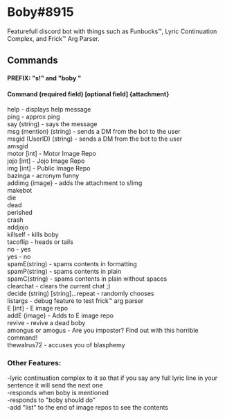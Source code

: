 # Boby#8915
Featurefull discord bot with things such as Funbucks™️, Lyric Continuation Complex, and Frick™️ Arg Parser.
## Commands
#### PREFIX: "s!" and "boby "
#### Command (required field) [optional field] {attachment}

help - displays help message  
ping - approx ping  
say (string) - says the message  
msg (mention) (string) - sends a DM from the bot to the user  
msgid (UserID) (string) - sends a DM from the bot to the user  
amsgid  
motor [int] - Motor Image Repo  
jojo [int] - Jojo Image Repo  
img [int] - Public Image Repo  
bazinga - acronym funny  
addimg {image} - adds the attachment to s!img  
makebot  
die  
dead  
perished  
crash  
addjojo  
killself - kills boby  
tacoflip - heads or tails  
no - yes  
yes - no  
spamE(string) - spams contents in formatting  
spamP(string) - spams contents in plain  
spamC(string) - spams contents in plain without spaces  
clearchat - clears the current chat ;)  
decide (string) [string]...repeat - randomly chooses  
listargs - debug feature to test frick:tm: arg parser  
E [int] - E image repo  
addE {image} - Adds to E image repo  
revive - revive a dead boby  
amongus or amogus - Are you imposter? Find out with this horrible command!  
thewalrus72 - accuses you of blasphemy
### Other Features:  
-lyric continuation complex to it so that if you say any full lyric line in your sentence it will send the next one  
-responds when boby is mentioned  
-responds to "boby should do"  
-add "list" to the end of image repos to see the contents  
